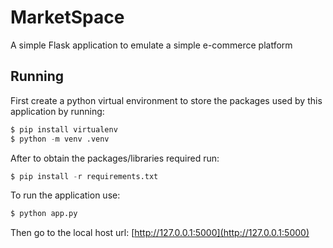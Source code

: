 # MarketSpace
A simple Flask application to emulate a simple e-commerce platform

## Running
First create a python virtual environment to store the packages used by this application by running:
```python
$ pip install virtualenv
$ python -m venv .venv
```
After to obtain the packages/libraries required run:
```python
$ pip install -r requirements.txt
```
To run the application use:
```python
$ python app.py
```
Then go to the local host url: [http://127.0.0.1:5000](http://127.0.0.1:5000)

  


